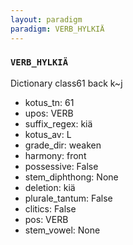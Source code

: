 ```yaml
---
layout: paradigm
paradigm: VERB_HYLKIÄ
---
```

### ` VERB_HYLKIÄ `

Dictionary class61 back k~j
* kotus_tn: 61
* upos: VERB
* suffix_regex: kiä
* kotus_av: L
* grade_dir: weaken
* harmony: front
* possessive: False
* stem_diphthong: None
* deletion: kiä
* plurale_tantum: False
* clitics: False
* pos: VERB
* stem_vowel: None
